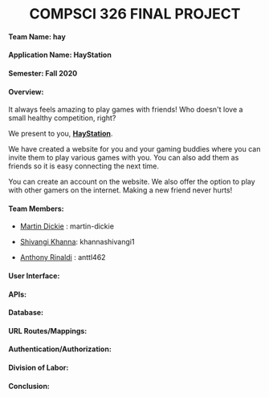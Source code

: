 # **<div align="center">COMPSCI 326 FINAL PROJECT**

#### **Team Name:** hay

#### **Application Name:** HayStation

#### **Semester:** Fall 2020

#### **Overview:**  
  
It always feels amazing to play games with friends! Who doesn't love a small healthy competition, right?

We present to you, [**HayStation**](https://floating-plateau-01072.herokuapp.com/games).  

We have created a website for you and your gaming buddies where you can invite them to play various games with you. You can also add them as friends so it is easy connecting the next time. 

You can create an account on the website. We also offer the option to play with other  gamers on the internet. Making a new friend never hurts!

#### **Team Members:**

* [Martin Dickie](github.com/martin-dickie) :  martin-dickie

* [Shivangi Khanna](https://github.com/khannashivangi1):  khannashivangi1

* [Anthony Rinaldi](https://github.com/anttl462) : anttl462

#### **User Interface:**

#### **APIs:**

#### **Database:**

#### **URL Routes/Mappings:**

#### **Authentication/Authorization:**

#### **Division of Labor:**

#### **Conclusion:**
